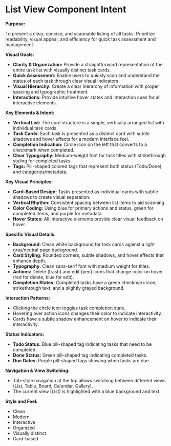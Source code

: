 # List View Component Intent

**Purpose:**

To present a clear, concise, and scannable listing of all tasks. Prioritize readability, visual appeal, and efficiency for quick task assessment and management.

**Visual Goals:**

* **Clarity & Organization:** Provide a straightforward representation of the entire task list with visually distinct task cards.
* **Quick Assessment:** Enable users to quickly scan and understand the status of each task through clear visual indicators.
* **Visual Hierarchy:** Create a clear hierarchy of information with proper spacing and typographic treatment.
* **Interactions:** Provide intuitive hover states and interaction cues for all interactive elements.

**Key Elements & Intent:**

* **Vertical List:** The core structure is a simple, vertically arranged list with individual task cards.
* **Task Cards:** Each task is presented as a distinct card with subtle shadows and hover effects for a modern interface feel.
* **Completion Indication:** Circle icon on the left that converts to a checkmark when completed.
* **Clear Typography:** Medium-weight font for task titles with strikethrough styling for completed tasks.
* **Tags:** Pill-shaped colored tags that represent both status (Todo/Done) and categories/metadata.

**Key Visual Principles:**

* **Card-Based Design:** Tasks presented as individual cards with subtle shadows to create visual separation.
* **Vertical Rhythm:** Consistent spacing between list items to aid scanning.
* **Color Coding:** Using blue for primary actions and status, green for completed items, and purple for metadata.
* **Hover States:** All interactive elements provide clear visual feedback on hover.

**Specific Visual Details:**

* **Background:** Clean white background for task cards against a light gray/neutral page background.
* **Card Styling:** Rounded corners, subtle shadows, and hover effects that enhance depth.
* **Typography:** Clean sans-serif font with medium weight for titles.
* **Actions:** Delete (trash) and edit (pen) icons that change color on hover (red for delete, blue for edit).
* **Completion States:** Completed tasks have a green checkmark icon, strikethrough text, and a slightly grayed background.

**Interaction Patterns:**

* Clicking the circle icon toggles task completion state.
* Hovering over action icons changes their color to indicate interactivity.
* Cards have a subtle shadow enhancement on hover to indicate their interactivity.

**Status Indicators:**

* **Todo Status:** Blue pill-shaped tag indicating tasks that need to be completed.
* **Done Status:** Green pill-shaped tag indicating completed tasks.
* **Due Dates:** Purple pill-shaped tags showing when tasks are due.

**Navigation & View Switching:**

* Tab-style navigation at the top allows switching between different views (List, Table, Board, Calendar, Gallery).
* The current view (List) is highlighted with a blue background and text.

**Style and Feel:**

* Clean
* Modern
* Interactive
* Organized
* Visually distinct
* Card-based
